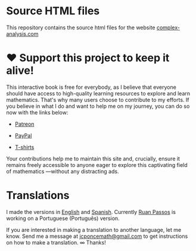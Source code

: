 # Source HTML files

This repository contains the source html files for the website [complex-analysis.com](https://complex-analysis.com)

# ❤️ Support this project to keep it alive!

This interactive book is free for everybody, as I believe that everyone should have access to high-quality learning resources to explore and learn mathematics. That's why many users choose to contribute to my efforts. If you believe in what I do and want to help me on my journey, you can do so now with the links below:

* [Patreon](https://www.patreon.com/jcponce)

* [PayPal](https://paypal.me/jcarlosponce/3)

* [T-shirts](https://jcponcemath.secure-decoration.com/shop/category/complex?c=4336971)

Your contributions help me to maintain this site and, crucially, ensure it remains freely accessible to anyone eager to explore this captivating field of mathematics —without any distracting ads.

# Translations

I made the versions in [English](https://complex-analysis.com) and [Spanish](https://complex-analysis.com/es.html). 
Currently [Ruan Passos](https://www.linkedin.com/in/ruan-passos-8177331a5/) is working on a Portuguese (Português) version.

If you are interested in making a translation to another language,
let me know. Send me a message at <a href="mailto:jcponcemath@gmail.com">jcponcemath@gmail.com</a> 
to get instructions on how to make a translation. ∞ Thanks!
